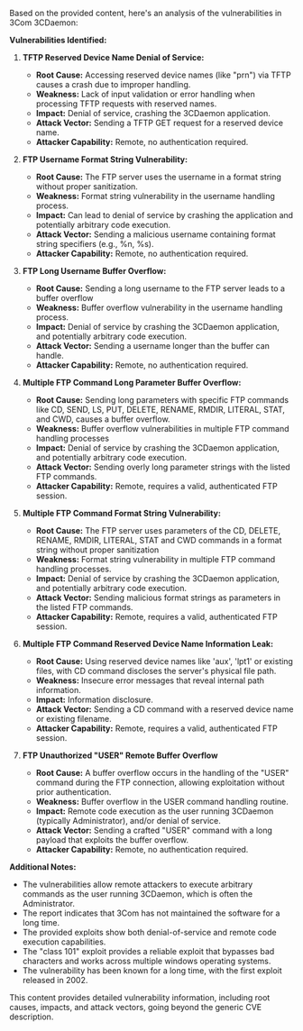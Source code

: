 Based on the provided content, here's an analysis of the vulnerabilities in 3Com 3CDaemon:

**Vulnerabilities Identified:**

1.  **TFTP Reserved Device Name Denial of Service:**
    *   **Root Cause:**  Accessing reserved device names (like "prn") via TFTP causes a crash due to improper handling.
    *   **Weakness:** Lack of input validation or error handling when processing TFTP requests with reserved names.
    *   **Impact:**  Denial of service, crashing the 3CDaemon application.
    *   **Attack Vector:** Sending a TFTP GET request for a reserved device name.
    *   **Attacker Capability:** Remote, no authentication required.

2.  **FTP Username Format String Vulnerability:**
    *   **Root Cause:** The FTP server uses the username in a format string without proper sanitization.
    *   **Weakness:** Format string vulnerability in the username handling process.
    *   **Impact:**  Can lead to denial of service by crashing the application and potentially arbitrary code execution.
    *   **Attack Vector:** Sending a malicious username containing format string specifiers (e.g., %n, %s).
    *   **Attacker Capability:** Remote, no authentication required.

3.  **FTP Long Username Buffer Overflow:**
    *   **Root Cause:** Sending a long username to the FTP server leads to a buffer overflow
    *   **Weakness:** Buffer overflow vulnerability in the username handling process.
    *   **Impact:**  Denial of service by crashing the 3CDaemon application, and potentially arbitrary code execution.
    *   **Attack Vector:** Sending a username longer than the buffer can handle.
    *   **Attacker Capability:** Remote, no authentication required.

4.  **Multiple FTP Command Long Parameter Buffer Overflow:**
    *   **Root Cause:** Sending long parameters with specific FTP commands like CD, SEND, LS, PUT, DELETE, RENAME, RMDIR, LITERAL, STAT, and CWD,  causes a buffer overflow.
    *   **Weakness:** Buffer overflow vulnerabilities in multiple FTP command handling processes
    *   **Impact:**  Denial of service by crashing the 3CDaemon application, and potentially arbitrary code execution.
    *   **Attack Vector:** Sending overly long parameter strings with the listed FTP commands.
    *   **Attacker Capability:** Remote, requires a valid, authenticated FTP session.

5.  **Multiple FTP Command Format String Vulnerability:**
    *   **Root Cause:** The FTP server uses parameters of the CD, DELETE, RENAME, RMDIR, LITERAL, STAT and CWD commands in a format string without proper sanitization
    *   **Weakness:** Format string vulnerability in multiple FTP command handling processes.
    *   **Impact:** Denial of service by crashing the 3CDaemon application, and potentially arbitrary code execution.
    *  **Attack Vector:** Sending malicious format strings as parameters in the listed FTP commands.
    *   **Attacker Capability:** Remote, requires a valid, authenticated FTP session.

6.  **Multiple FTP Command Reserved Device Name Information Leak:**
    *   **Root Cause:** Using reserved device names like 'aux', 'lpt1' or existing files, with CD command discloses the server's physical file path.
    *   **Weakness:** Insecure error messages that reveal internal path information.
    *   **Impact:** Information disclosure.
    *   **Attack Vector:** Sending a CD command with a reserved device name or existing filename.
    *   **Attacker Capability:** Remote, requires a valid, authenticated FTP session.

7.  **FTP Unauthorized "USER" Remote Buffer Overflow**
     *   **Root Cause:** A buffer overflow occurs in the handling of the "USER" command during the FTP connection, allowing exploitation without prior authentication.
     *   **Weakness:**  Buffer overflow in the USER command handling routine.
     *   **Impact:**  Remote code execution as the user running 3CDaemon (typically Administrator), and/or denial of service.
     *   **Attack Vector:** Sending a crafted "USER" command with a long payload that exploits the buffer overflow.
     *  **Attacker Capability:** Remote, no authentication required.

**Additional Notes:**
*   The vulnerabilities allow remote attackers to execute arbitrary commands as the user running 3CDaemon, which is often the Administrator.
*   The report indicates that 3Com has not maintained the software for a long time.
*   The provided exploits show both denial-of-service and remote code execution capabilities.
* The "class 101" exploit provides a reliable exploit that bypasses bad characters and works across multiple windows operating systems.
* The vulnerability has been known for a long time, with the first exploit released in 2002.

This content provides detailed vulnerability information, including root causes, impacts, and attack vectors, going beyond the generic CVE description.